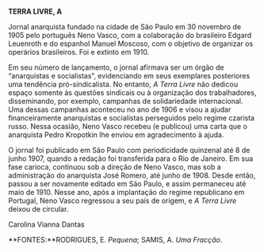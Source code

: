 **TERRA LIVRE, A**

Jornal anarquista fundado na cidade de São Paulo em 30 novembro de 1905
pelo português Neno Vasco, com a colaboração do brasileiro Edgard
Leuenroth e do espanhol Manuel Moscoso, com o objetivo de organizar os
operários brasileiros. Foi e extinto em 1910.

Em seu número de lançamento, o jornal afirmava ser um órgão de
“anarquistas e socialistas”, evidenciando em seus exemplares posteriores
uma tendência pró-sindicalista. No entanto, *A Terra Livre* não dedicou
espaço somente às questões sindicais ou à organização dos trabalhadores,
disseminando, por exemplo, campanhas de solidariedade internacional. Uma
dessas campanhas aconteceu no ano de 1906 e visou a ajudar
financeiramente anarquistas e socialistas perseguidos pelo regime
czarista russo. Nessa ocasião, Neno Vasco recebeu (e publicou) uma carta
que o anarquista Pedro Kropotkin lhe enviou em agradecimento à ajuda.

O jornal foi publicado em São Paulo com periodicidade quinzenal até 8 de
junho 1907, quando a redação foi transferida para o Rio de Janeiro. Em
sua fase carioca, continuou sob a direção de Neno Vasco, mas sob a
administração do anarquista José Romero, até junho de 1908. Desde então,
passou a ser novamente editado em São Paulo, e assim permaneceu até maio
de 1910. Nesse ano, após a implantação do regime republicano em
Portugal, Neno Vasco regressou a seu país de origem, e *A Terra Livre*
deixou de circular.

Carolina Vianna Dantas

**FONTES:**RODRIGUES, E. *Pequena*; SAMIS, A. *Uma Fracção*.
